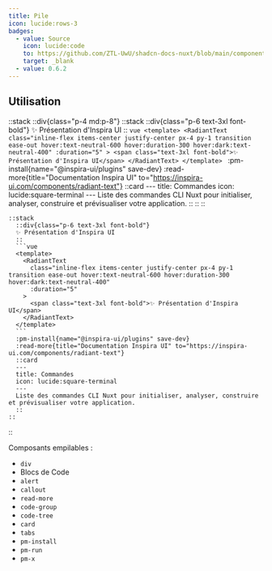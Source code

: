 ```yaml
---
title: Pile
icon: lucide:rows-3
badges:
  - value: Source
    icon: lucide:code
    to: https://github.com/ZTL-UwU/shadcn-docs-nuxt/blob/main/components/content/Stack.vue
    target: _blank
  - value: 0.6.2
---
```


## Utilisation

::stack
  ::div{class="p-4 md:p-8"}
    ::stack
      ::div{class="p-6 text-3xl font-bold"}
      ✨ Présentation d'Inspira UI
      ::
      ```vue
      <template>
        <RadiantText
          class="inline-flex items-center justify-center px-4 py-1 transition ease-out hover:text-neutral-600 hover:duration-300 hover:dark:text-neutral-400"
          :duration="5"
        >
          <span class="text-3xl font-bold">✨ Présentation d'Inspira UI</span>
        </RadiantText>
      </template>
      ```
      :pm-install{name="@inspira-ui/plugins" save-dev}
      :read-more{title="Documentation Inspira UI" to="https://inspira-ui.com/components/radiant-text"}
      ::card
      ---
      title: Commandes
      icon: lucide:square-terminal
      ---
      Liste des commandes CLI Nuxt pour initialiser, analyser, construire et prévisualiser votre application.
      ::
    ::
  ::
  ```mdc
  ::stack
    ::div{class="p-6 text-3xl font-bold"}
    ✨ Présentation d'Inspira UI
    ::
    ```vue
    <template>
      <RadiantText
        class="inline-flex items-center justify-center px-4 py-1 transition ease-out hover:text-neutral-600 hover:duration-300 hover:dark:text-neutral-400"
        :duration="5"
      >
        <span class="text-3xl font-bold">✨ Présentation d'Inspira UI</span>
      </RadiantText>
    </template>
    ```
    :pm-install{name="@inspira-ui/plugins" save-dev}
    :read-more{title="Documentation Inspira UI" to="https://inspira-ui.com/components/radiant-text"}
    ::card
    ---
    title: Commandes
    icon: lucide:square-terminal
    ---
    Liste des commandes CLI Nuxt pour initialiser, analyser, construire et prévisualiser votre application.
    ::
  ::
  ```
::

Composants empilables :

- `div`
- Blocs de Code
- `alert`
- `callout`
- `read-more`
- `code-group`
- `code-tree`
- `card`
- `tabs`
- `pm-install`
- `pm-run`
- `pm-x`
